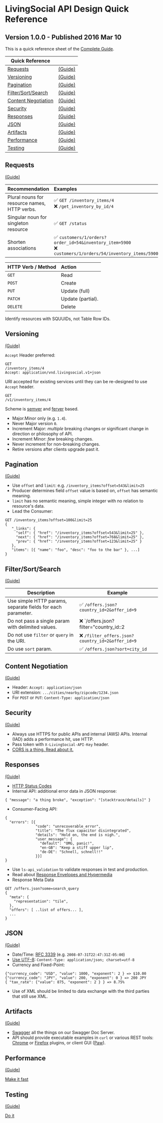 LivingSocial API Design Quick Reference
=======================================

## Version 1.0.0 - Published 2016 Mar 10
This is a quick reference sheet of the [Complete Guide](README.md).

| Quick Reference |  |
| --- | --- |
| [Requests](#requests) | [(Guide)](README.md#requests)                                     |
| [Versioning](#versioning) | [(Guide)](README.md#versioning)                               |
| [Pagination](#pagination) | [(Guide)](README.md#pagination)                               |
| [Filter/Sort/Search](#filtersortsearch) | [(Guide)](README.md#filtersortsearch)           |
| [Content Negotiation](#content-negotiation) | [(Guide)](README.md#content-negotiation)    |
| [Security](#security) | [(Guide)](README.md#security)                                     |
| [Responses](#responses) | [(Guide)](README.md#responses)                                  |
| [JSON](#json) | [(Guide)](README.md#json)                                                 |
| [Artifacts](#artifacts) | [(Guide)](README.md#artifacts)                                  |
| [Performance](#performance) | [(Guide)](README.md#performance)                            |
| [Testing](#testing) | [(Guide)](README.md#testing)                                        |

## Requests
[(Guide)](README.md#requests)

| Recommendation                                 | Examples |
|:--------------------------------------------|:----------------------------------------------------|
| Plural nouns for resource names, HTTP verbs.| :white_check_mark: `GET /inventory_items/4` <br/> :x: `/get_inventory_by_id/4`
| Singular noun for singleton resource        | :white_check_mark: `GET /status`                                       |                                             |
| Shorten associations                        | :white_check_mark: `customers/1/orders?order_id=54&inventory_item=5900` <br/> :x: `customers/1/orders/54/inventory_items/5900`|

| HTTP Verb / Method | Action             |
|:-------------------|:-------------------|
| `GET`              | Read               |
| `POST`             | Create             |
| `PUT`              | Update (full)      |
| `PATCH`            | Update (partial).  |
| `DELETE`           | Delete             |

Identify resources with SQUUIDs, not Table Row IDs.

## Versioning
[(Guide)](README.md#versioning)

`Accept` Header preferred:
```
GET
/inventory_items/4
Accept: application/vnd.livingsocial.v1+json
```

URI accepted for existing services until they can be re-designed to use `Accept` header.
```
GET
/v1/inventory_items/4
```

Scheme is [semver](http://semver.org/) and [ferver](https://github.com/jonathanong/ferver) based.

- Major.Minor only (e.g. `1.4`).
- Never Major version `0`.
- Increment Major: _multiple_ breaking changes or significant change in direction or philosophy of API.
- Increment Minor: _few_ breaking changes.
- Never increment for non-breaking changes.
- Retire versions after clients upgrade past it.

## Pagination
[(Guide)](README.md#pagination)

- Use `offset` and `limit`: e.g. `/inventory_items?offset=543&limit=25`
- Producer determines field `offset` value is based on, `offset` has semantic meaning.
- `limit` has no semantic meaning, simple integer with no relation to resource's data.
- Lead the Consumer:
```
GET /inventory_items?offset=100&limit=25
{
   "_links": {
     "self": { "href": "/inventory_items?offset=543&limit=25" },
     "next": { "href": "/inventory_items?offset=768&limit=25" },
     "prev": { "href": "/inventory_items?offset=123&limit=25" }
   },
   "items": [{ "name": "foo", "desc": "foo to the bar" }, ...]
}
```

## Filter/Sort/Search
[(Guide)](README.md#filtersortsearch)

| Description | Example |
| --- | --- |
| Use simple HTTP params, separate fields for each parameter. | :white_check_mark:&nbsp;`/offers.json?country_id=2&offer_id=9` |
| Do not pass a single param with delimited values. | :x:&nbsp;`/offers.json?filter="country_id::2|offer_id::9"`               |
| Do not use `filter` or `query` in the URI.                  | :x:&nbsp;`/filter_offers.json?country_id=2&offer_id=9`         |
| Do use `sort` param.                                        | :white_check_mark:&nbsp;`/offers.json?sort=city_id`            |

## Content Negotiation
[(Guide)](README.md#content-negotiation)

- Header: `Accept: application/json`
- URI extension: `.../cities/nearby/zipcode/1234.json`
- For `POST` or `PUT`: `Content-Type: application/json`

## Security
[(Guide)](README.md#security)

- Always use HTTPS for public APIs and internal (AWS) APIs. Internal (IAD) adds a performance hit, use HTTP.
- Pass token with `X-LivingSocial-API-Key` header. 
- [CORS is a thing. Read about it.](README.md##cors-cross-origin-resource-sharing)

## Responses
[(Guide)](README.md#responses)

- [HTTP Status Codes](README.md#http-status-codes)
- Internal API: additional error data in JSON response:
```
{ "message": "a thing broke", "exception": "[stacktrace/details]" }
```
- Consumer-Facing API: 
```
{
  "errors": [{
              "code": "unrecoverable_error",
              "title": "The flux capacitor disintegrated",
              "details": "Hold on, the end is nigh.",
              "user_message": {
                "default": "OMG, panic!",
                "en-GB": "Keep a stiff upper lip",
                "de-DE": "Schnell, schnell!!"
              }}]
}
```
- Use `ls-api_validation` to validate responses in test and production.
- Read about [Response Envelopes and Hypermedia](README.md#response-envelopes-and-hypermedia)
- Response Meta Data
```
GET /offers.json?some=search_query
{
  "meta": {
    "representation": "tile",
  },
  "offers": [ ..list of offers... ],
  ...
}
```

## JSON
[(Guide)](README.md#json)

- Date/Time: [RFC 3339](http://tools.ietf.org/html/rfc3339) (e.g. `2008-07-31T22:47:31Z-05:00`)
- [Use UTF-8](http://utf8everywhere.org/): `Content-Type: application/json; charset=utf-8`
- Currency and Fixed-Point:
```
{"currency_code": "USD", "value": 1000, "exponent": 2 } => $10.00
{"currency_code": "JPY", "value": 200, "exponent": 0 } => 200 JPY
{ "tax_rate": {"value": 875, "exponent": 2 } } => 8.75%
```
- Use of XML should be limited to data exchange with the third parties that still use XML.

## Artifacts
[(Guide)](README.md#artifacts)

- [Swagger](http://swagger.io/) all the things on our Swagger Doc Server.
- API should provide executable examples in `curl` or various REST tools: [Chrome](https://chrome.google.com/webstore/detail/advanced-rest-client/hgmloofddffdnphfgcellkdfbfbjeloo?hl=en-US) or [Firefox](https://addons.mozilla.org/en-US/firefox/addon/restclient/) plugins, or client GUI ([Paw](https://luckymarmot.com/paw)).

## Performance
[(Guide)](README.md#performance)

[Make it fast](README.md#performance)

## Testing
[(Guide)](README.md#testing)

[Do it](README.md#testing)
